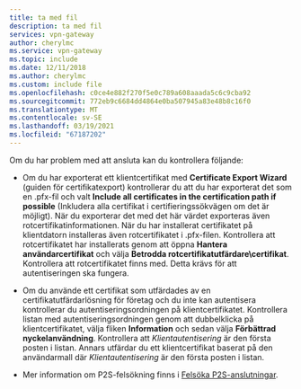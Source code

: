 ```yaml
---
title: ta med fil
description: ta med fil
services: vpn-gateway
author: cherylmc
ms.service: vpn-gateway
ms.topic: include
ms.date: 12/11/2018
ms.author: cherylmc
ms.custom: include file
ms.openlocfilehash: c0ce4e882f270f5e0c789a608aaada5c6c9cba92
ms.sourcegitcommit: 772eb9c6684dd4864e0ba507945a83e48b8c16f0
ms.translationtype: MT
ms.contentlocale: sv-SE
ms.lasthandoff: 03/19/2021
ms.locfileid: "67187202"
---
```

Om du har problem med att ansluta kan du kontrollera följande:

- Om du har exporterat ett klientcertifikat med **Certificate Export Wizard** (guiden för certifikatexport) kontrollerar du att du har exporterat det som en .pfx-fil och valt **Include all certificates in the certification path if possible** (Inkludera alla certifikat i certifieringssökvägen om det är möjligt). När du exporterar det med det här värdet exporteras även rotcertifikatinformationen. När du har installerat certifikatet på klientdatorn installeras även rotcertifikatet i .pfx-filen. Kontrollera att rotcertifikatet har installerats genom att öppna **Hantera användarcertifikat** och välja **Betrodda rotcertifikatutfärdare\certifikat**. Kontrollera att rotcertifikatet finns med. Detta krävs för att autentiseringen ska fungera.

- Om du använde ett certifikat som utfärdades av en certifikatutfärdarlösning för företag och du inte kan autentisera kontrollerar du autentiseringsordningen på klientcertifikatet. Kontrollera listan med autentiseringsordningen genom att dubbelklicka på klientcertifikatet, välja fliken **Information** och sedan välja **Förbättrad nyckelanvändning**. Kontrollera att *Klientautentisering* är den första posten i listan. Annars utfärdar du ett klientcertifikat baserat på den användarmall där *Klientautentisering* är den första posten i listan.

- Mer information om P2S-felsökning finns i [Felsöka P2S-anslutningar](../articles/vpn-gateway/vpn-gateway-troubleshoot-vpn-point-to-site-connection-problems.md).
